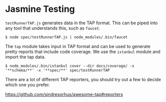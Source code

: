 
# Jasmine Testing

`testRunnerTAP.js` generates data in the TAP format. This can be piped into any tool that understands this, such as `faucet`.
```shell
$ node spec/testRunnerTAP.js | node_modules/.bin/faucet
```

The `tap` module takes input in TAP format and can be used to generate pretty reports that include code coverage. We use the `istanbul` module and import the tap data.
```shell
$ node_modules/.bin/istanbul cover --dir docs/coverage/ -x '**schema/**' -x '**spec/**' spec/testRunnerTAP
```

There are a lot of different TAP reporters, you should try out a few to decide which one you prefer.

https://github.com/sindresorhus/awesome-tap#reporters
